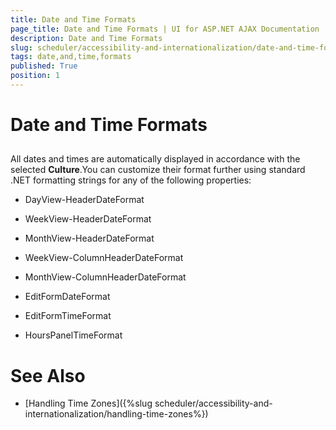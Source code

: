 ```yaml
---
title: Date and Time Formats
page_title: Date and Time Formats | UI for ASP.NET AJAX Documentation
description: Date and Time Formats
slug: scheduler/accessibility-and-internationalization/date-and-time-formats
tags: date,and,time,formats
published: True
position: 1
---
```


# Date and Time Formats



## 

All dates and times are automatically displayed in accordance with the selected __Culture__.You can customize their format further using standard .NET formatting strings for any of the following properties:



* DayView-HeaderDateFormat

* WeekView-HeaderDateFormat

* MonthView-HeaderDateFormat

* WeekView-ColumnHeaderDateFormat

* MonthView-ColumnHeaderDateFormat

* EditFormDateFormat

* EditFormTimeFormat

* HoursPanelTimeFormat

# See Also

 * [Handling Time Zones]({%slug scheduler/accessibility-and-internationalization/handling-time-zones%})
